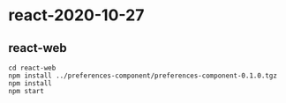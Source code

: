# react-2020-10-27

## react-web

```
cd react-web
npm install ../preferences-component/preferences-component-0.1.0.tgz
npm install
npm start
```
